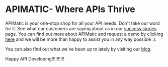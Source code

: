 # APIMATIC- Where APIs Thrive

APIMatic is your one-stop shop for all your API needs. Don't take our word for it. See what our customers are saying about us in our [success stories](https://www.apimatic.io/success-stories/) page. You can find out more about APIMatic and request a demo by clicking [here](https://www.apimatic.io/request-demo/) and we will be more than happy to assist you in any way possible :).

You can also find out what we've been up to lately by visiting our [blog](https://www.apimatic.io/blog/).

Happy API Developing!!!!!!!!!!
